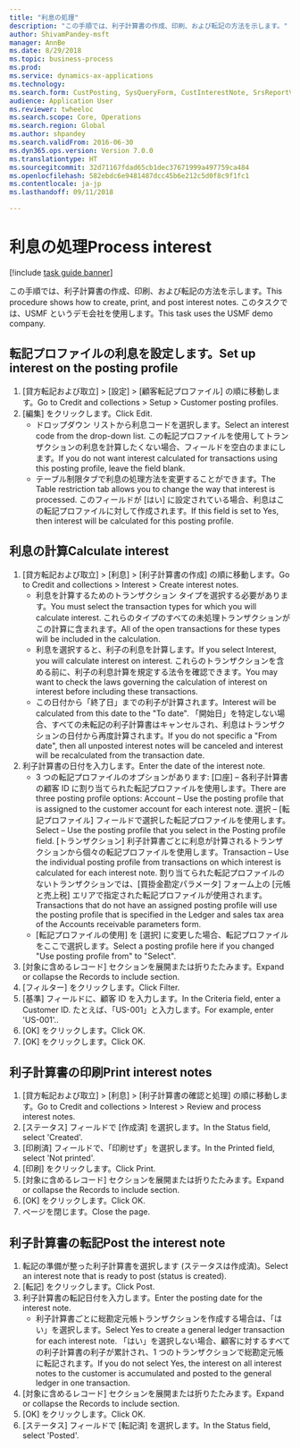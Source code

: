 ```yaml
--- 
title: "利息の処理"
description: "この手順では、利子計算書の作成、印刷、および転記の方法を示します。"
author: ShivamPandey-msft
manager: AnnBe
ms.date: 8/29/2018
ms.topic: business-process
ms.prod: 
ms.service: dynamics-ax-applications
ms.technology: 
ms.search.form: CustPosting, SysQueryForm, CustInterestNote, SrsReportViewerForm
audience: Application User
ms.reviewer: twheeloc
ms.search.scope: Core, Operations
ms.search.region: Global
ms.author: shpandey
ms.search.validFrom: 2016-06-30
ms.dyn365.ops.version: Version 7.0.0
ms.translationtype: HT
ms.sourcegitcommit: 32d71167fdad65cb1dec37671999a497759ca484
ms.openlocfilehash: 582ebdc6e9481487dcc45b6e212c5d0f8c9f1fc1
ms.contentlocale: ja-jp
ms.lasthandoff: 09/11/2018

---
```

# <a name="process-interest"></a><span data-ttu-id="b0f4d-103">利息の処理</span><span class="sxs-lookup"><span data-stu-id="b0f4d-103">Process interest</span></span>

[!include [task guide banner](../../includes/task-guide-banner.md)]

<span data-ttu-id="b0f4d-104">この手順では、利子計算書の作成、印刷、および転記の方法を示します。</span><span class="sxs-lookup"><span data-stu-id="b0f4d-104">This procedure shows how to create, print, and post interest notes.</span></span> <span data-ttu-id="b0f4d-105">このタスクでは、USMF というデモ会社を使用します。</span><span class="sxs-lookup"><span data-stu-id="b0f4d-105">This task uses the USMF demo company.</span></span>


## <a name="set-up-interest-on-the-posting-profile"></a><span data-ttu-id="b0f4d-106">転記プロファイルの利息を設定します。</span><span class="sxs-lookup"><span data-stu-id="b0f4d-106">Set up interest on the posting profile</span></span>
1. <span data-ttu-id="b0f4d-107">[貸方転記および取立] > [設定] > [顧客転記プロファイル] の順に移動します。</span><span class="sxs-lookup"><span data-stu-id="b0f4d-107">Go to Credit and collections > Setup > Customer posting profiles.</span></span>
2. <span data-ttu-id="b0f4d-108">[編集] をクリックします。</span><span class="sxs-lookup"><span data-stu-id="b0f4d-108">Click Edit.</span></span>
    * <span data-ttu-id="b0f4d-109">ドロップダウン リストから利息コードを選択します。</span><span class="sxs-lookup"><span data-stu-id="b0f4d-109">Select an interest code from the drop-down list.</span></span> <span data-ttu-id="b0f4d-110">この転記プロファイルを使用してトランザクションの利息を計算したくない場合、フィールドを空白のままにします。</span><span class="sxs-lookup"><span data-stu-id="b0f4d-110">If you do not want interest calculated for transactions using this posting profile, leave the field blank.</span></span>  
    * <span data-ttu-id="b0f4d-111">テーブル制限タブで利息の処理方法を変更することができます。</span><span class="sxs-lookup"><span data-stu-id="b0f4d-111">The Table restriction tab allows you to change the way that interest is processed.</span></span> <span data-ttu-id="b0f4d-112">このフィールドが [はい] に設定されている場合、利息はこの転記プロファイルに対して作成されます。</span><span class="sxs-lookup"><span data-stu-id="b0f4d-112">If this field is set to Yes, then interest will be calculated for this posting profile.</span></span>  

## <a name="calculate-interest"></a><span data-ttu-id="b0f4d-113">利息の計算</span><span class="sxs-lookup"><span data-stu-id="b0f4d-113">Calculate interest</span></span>
1. <span data-ttu-id="b0f4d-114">[貸方転記および取立] > [利息] > [利子計算書の作成] の順に移動します。</span><span class="sxs-lookup"><span data-stu-id="b0f4d-114">Go to Credit and collections > Interest > Create interest notes.</span></span>
    * <span data-ttu-id="b0f4d-115">利息を計算するためのトランザクション タイプを選択する必要があります。</span><span class="sxs-lookup"><span data-stu-id="b0f4d-115">You must select the transaction types for which you will calculate interest.</span></span> <span data-ttu-id="b0f4d-116">これらのタイプのすべての未処理トランザクションがこの計算に含まれます。</span><span class="sxs-lookup"><span data-stu-id="b0f4d-116">All of the open transactions for these types will be included in the calculation.</span></span>  
    * <span data-ttu-id="b0f4d-117">利息を選択すると、利子の利息を計算します。</span><span class="sxs-lookup"><span data-stu-id="b0f4d-117">If you select Interest, you will calculate interest on interest.</span></span> <span data-ttu-id="b0f4d-118">これらのトランザクションを含める前に、利子の利息計算を規定する法令を確認できます。</span><span class="sxs-lookup"><span data-stu-id="b0f4d-118">You may want to check the laws governing the calculation of interest on interest before including these transactions.</span></span>  
    * <span data-ttu-id="b0f4d-119">この日付から「終了日」までの利子が計算されます。</span><span class="sxs-lookup"><span data-stu-id="b0f4d-119">Interest will be calculated from this date to the "To date".</span></span> <span data-ttu-id="b0f4d-120">「開始日」を特定しない場合、すべての未転記の利子計算書はキャンセルされ、利息はトランザクションの日付から再度計算されます。</span><span class="sxs-lookup"><span data-stu-id="b0f4d-120">If you do not specific a "From date", then all unposted interest notes will be canceled and interest will be recalculated from the transaction date.</span></span>  
2. <span data-ttu-id="b0f4d-121">利子計算書の日付を入力します。</span><span class="sxs-lookup"><span data-stu-id="b0f4d-121">Enter the date of the interest note.</span></span>
    * <span data-ttu-id="b0f4d-122">3 つの転記プロファイルのオプションがあります: [口座] – 各利子計算書の顧客 ID に割り当てられた転記プロファイルを使用します。</span><span class="sxs-lookup"><span data-stu-id="b0f4d-122">There are three posting profile options:   Account – Use the posting profile that is assigned to the customer account for each interest note.</span></span>   <span data-ttu-id="b0f4d-123">選択 – [転記プロファイル] フィールドで選択した転記プロファイルを使用します。</span><span class="sxs-lookup"><span data-stu-id="b0f4d-123">Select – Use the posting profile that you select in the Posting profile field.</span></span>   <span data-ttu-id="b0f4d-124">[トランザクション] 利子計算書ごとに利息が計算されるトランザクションから個々の転記プロファイルを使用します。</span><span class="sxs-lookup"><span data-stu-id="b0f4d-124">Transaction – Use the individual posting profile from transactions on which interest is calculated for each interest note.</span></span> <span data-ttu-id="b0f4d-125">割り当てられた転記プロファイルのないトランザクションでは、[買掛金勘定パラメータ] フォーム上の [元帳と売上税] エリアで指定された転記プロファイルが使用されます。</span><span class="sxs-lookup"><span data-stu-id="b0f4d-125">Transactions that do not have an assigned posting profile will use the posting profile that is specified in the Ledger and sales tax area of the Accounts receivable parameters form.</span></span>  
    * <span data-ttu-id="b0f4d-126">[転記プロファイルの使用] を [選択] に変更した場合、転記プロファイルをここで選択します。</span><span class="sxs-lookup"><span data-stu-id="b0f4d-126">Select a posting profile here if you changed "Use posting profile from" to "Select".</span></span>  
3. <span data-ttu-id="b0f4d-127">[対象に含めるレコード] セクションを展開または折りたたみます。</span><span class="sxs-lookup"><span data-stu-id="b0f4d-127">Expand or collapse the Records to include section.</span></span>
4. <span data-ttu-id="b0f4d-128">[フィルター] をクリックします。</span><span class="sxs-lookup"><span data-stu-id="b0f4d-128">Click Filter.</span></span>
5. <span data-ttu-id="b0f4d-129">[基準] フィールドに、顧客 ID を入力します。</span><span class="sxs-lookup"><span data-stu-id="b0f4d-129">In the Criteria field, enter a Customer ID.</span></span> <span data-ttu-id="b0f4d-130">たとえば、「US-001」と入力します。</span><span class="sxs-lookup"><span data-stu-id="b0f4d-130">For example, enter 'US-001'..</span></span>
6. <span data-ttu-id="b0f4d-131">[OK] をクリックします。</span><span class="sxs-lookup"><span data-stu-id="b0f4d-131">Click OK.</span></span>
7. <span data-ttu-id="b0f4d-132">[OK] をクリックします。</span><span class="sxs-lookup"><span data-stu-id="b0f4d-132">Click OK.</span></span>

## <a name="print-interest-notes"></a><span data-ttu-id="b0f4d-133">利子計算書の印刷</span><span class="sxs-lookup"><span data-stu-id="b0f4d-133">Print interest notes</span></span>
1. <span data-ttu-id="b0f4d-134">[貸方転記および取立] > [利息] > [利子計算書の確認と処理] の順に移動します。</span><span class="sxs-lookup"><span data-stu-id="b0f4d-134">Go to Credit and collections > Interest > Review and process interest notes.</span></span>
2. <span data-ttu-id="b0f4d-135">[ステータス] フィールドで [作成済] を選択します。</span><span class="sxs-lookup"><span data-stu-id="b0f4d-135">In the Status field, select 'Created'.</span></span>
3. <span data-ttu-id="b0f4d-136">[印刷済] フィールドで、「印刷せず」を選択します。</span><span class="sxs-lookup"><span data-stu-id="b0f4d-136">In the Printed field, select 'Not printed'.</span></span>
4. <span data-ttu-id="b0f4d-137">[印刷] をクリックします。</span><span class="sxs-lookup"><span data-stu-id="b0f4d-137">Click Print.</span></span>
5. <span data-ttu-id="b0f4d-138">[対象に含めるレコード] セクションを展開または折りたたみます。</span><span class="sxs-lookup"><span data-stu-id="b0f4d-138">Expand or collapse the Records to include section.</span></span>
6. <span data-ttu-id="b0f4d-139">[OK] をクリックします。</span><span class="sxs-lookup"><span data-stu-id="b0f4d-139">Click OK.</span></span>
7. <span data-ttu-id="b0f4d-140">ページを閉じます。</span><span class="sxs-lookup"><span data-stu-id="b0f4d-140">Close the page.</span></span>

## <a name="post-the-interest-note"></a><span data-ttu-id="b0f4d-141">利子計算書の転記</span><span class="sxs-lookup"><span data-stu-id="b0f4d-141">Post the interest note</span></span>
1. <span data-ttu-id="b0f4d-142">転記の準備が整った利子計算書を選択します (ステータスは作成済)。</span><span class="sxs-lookup"><span data-stu-id="b0f4d-142">Select an interest note that is ready to post (status is created).</span></span>
2. <span data-ttu-id="b0f4d-143">[転記] をクリックします。</span><span class="sxs-lookup"><span data-stu-id="b0f4d-143">Click Post.</span></span>
3. <span data-ttu-id="b0f4d-144">利子計算書の転記日付を入力します。</span><span class="sxs-lookup"><span data-stu-id="b0f4d-144">Enter the posting date for the interest note.</span></span>
    * <span data-ttu-id="b0f4d-145">利子計算書ごとに総勘定元帳トランザクションを作成する場合は、「はい」を選択します。</span><span class="sxs-lookup"><span data-stu-id="b0f4d-145">Select Yes to create a general ledger transaction for each interest note.</span></span>     <span data-ttu-id="b0f4d-146">「はい」を選択しない場合、顧客に対するすべての利子計算書の利子が累計され、1 つのトランザクションで総勘定元帳に転記されます。</span><span class="sxs-lookup"><span data-stu-id="b0f4d-146">If you do not select Yes, the interest on all interest notes to the customer is accumulated and posted to the general ledger in one transaction.</span></span>  
4. <span data-ttu-id="b0f4d-147">[対象に含めるレコード] セクションを展開または折りたたみます。</span><span class="sxs-lookup"><span data-stu-id="b0f4d-147">Expand or collapse the Records to include section.</span></span>
5. <span data-ttu-id="b0f4d-148">[OK] をクリックします。</span><span class="sxs-lookup"><span data-stu-id="b0f4d-148">Click OK.</span></span>
6. <span data-ttu-id="b0f4d-149">[ステータス] フィールドで [転記済] を選択します。</span><span class="sxs-lookup"><span data-stu-id="b0f4d-149">In the Status field, select 'Posted'.</span></span>


